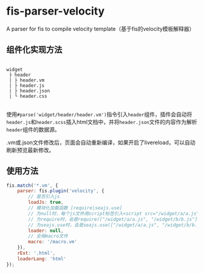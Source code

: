 # fis-parser-velocity
A parser for fis to compile velocity template（基于fis的velocity模板解释器）

## 组件化实现方法
<pre>
<code>
widget
 ├ header
 | ├ header.vm
 | ├ header.js
 | ├ header.json
 | └ header.css
</code>
</pre>
使用`#parse('widget/header/header.vm')`指令引入`header`组件，插件会自动将`header.js`和`header.scss`插入html文档中，并将`header.json`文件的内容作为解析`header`组件的数据源。

.vm或.json文件修改后，页面会自动重新编译，如果开启了livereload，可以自动刷新预览最新修改。

## 使用方法
```js
fis.match('*.vm', {
	parser: fis.plugin('velocity', {
		// 是否引入js
		loadJs: true,
		// 模块化加载函数 [require|seajs.use]
		// 为null时，每个js文件用script标签引入<script src="/widget/a/a.js"></script><script src="/widget/b/b.js"></script>
		// 为require时，会是require(["/widget/a/a.js", "/widget/b/b.js"]);
		// 为seajs.use时，会是seajs.use(["/widget/a/a.js", "/widget/b/b.js"]);
		loader: null,
		// 全局macro文件
		macro: '/macro.vm'
	}),
	rExt: '.html',
	loaderLang: 'html'
});
```
